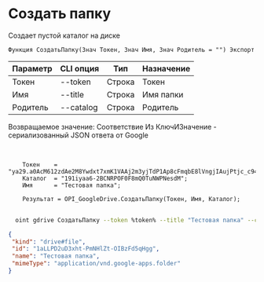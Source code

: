 ﻿---
sidebar_position: 5
---

# Создать папку
 Создает пустой каталог на диске



`Функция СоздатьПапку(Знач Токен, Знач Имя, Знач Родитель = "") Экспорт`

  | Параметр | CLI опция | Тип | Назначение |
  |-|-|-|-|
  | Токен | --token | Строка | Токен |
  | Имя | --title | Строка | Имя папки |
  | Родитель | --catalog | Строка | Родитель |

  
  Возвращаемое значение:   Соответствие Из КлючИЗначение - сериализованный JSON ответа от Google

<br/>




```bsl title="Пример кода"
    Токен    = "ya29.a0AcM612zdAe2M8Ywdxt7xmK1VAAj2m3yjTdP1Ap8cFmqbE8lVngjIAujPtjc_c94MCuKNLfn7MSssBd6NfMXDQDrHMUv7Fgjp7cjuXk68n...";
    Каталог  = "191iyaa6-2BCNRPOF0F8mQ0TuNWPNesdM";
    Имя      = "Тестовая папка";

    Результат = OPI_GoogleDrive.СоздатьПапку(Токен, Имя, Каталог);
```



```sh title="Пример команды CLI"
    
  oint gdrive СоздатьПапку --token %token% --title "Тестовая папка" --catalog %catalog%

```

```json title="Результат"
{
 "kind": "drive#file",
 "id": "1aLLPD2uD3xht-PmNHlZt-OIBzFd5qHgg",
 "name": "Тестовая папка",
 "mimeType": "application/vnd.google-apps.folder"
}
```
